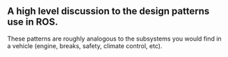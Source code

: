 ## A high level discussion to the design patterns use in ROS.

These patterns are roughly analogous to the subsystems you would find in a
vehicle (engine, breaks, safety, climate control, etc).

